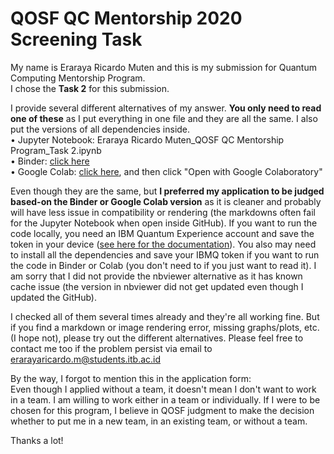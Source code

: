 # QOSF QC Mentorship 2020 Screening Task

My name is Eraraya Ricardo Muten and this is my submission for Quantum Computing Mentorship Program. <br>
I chose the **Task 2** for this submission.

I provide several different alternatives of my answer. **You only need to read one of these** as I put everything in one file and they are all the same. I also put the versions of all dependencies inside. <br>
• Jupyter Notebook: Eraraya Ricardo Muten_QOSF QC Mentorship Program_Task 2.ipynb <br>
• Binder: [click here](https://hub.gke2.mybinder.org/user/eraraya-ricardo--screening_task-seibrxuu/notebooks/Eraraya%20Ricardo%20Muten_QOSF%20QC%20Mentorship%20Program_Task%202.ipynb) <br>
• Google Colab: [click here](https://drive.google.com/file/d/11xW9GRtnVs6uSqMjTu6FlOBhyVaZJvgC/view?usp=sharing), and then click "Open with Google Colaboratory"

Even though they are the same, but **I preferred my application to be judged based-on the Binder or Google Colab version** as it is cleaner and probably will have less issue in compatibility or rendering (the markdowns often fail for the Jupyter Notebook when open inside GitHub). If you want to run the code locally, you need an IBM Quantum Experience account and save the token in your device ([see here for the documentation](https://qiskit.org/documentation/stubs/qiskit.providers.ibmq.IBMQFactory.save_account.html)). You also may need to install all the dependencies and save your IBMQ token if you want to run the code in Binder or Colab (you don't need to if you just want to read it). I am sorry that I did not provide the nbviewer alternative as it has known cache issue (the version in nbviewer did not get updated even though I updated the GitHub).

I checked all of them several times already and they're all working fine. But if you find a markdown or image rendering error, missing graphs/plots, etc. (I hope not), please try out the different alternatives. Please feel free to contact me too if the problem persist via email to erarayaricardo.m@students.itb.ac.id

By the way, I forgot to mention this in the application form: <br>
Even though I applied without a team, it doesn't mean I don't want to work in a team. I am willing to work either in a team or individually. If I were to be chosen for this program, I believe in QOSF judgment to make the decision whether to put me in a new team, in an existing team, or without a team.

Thanks a lot!
